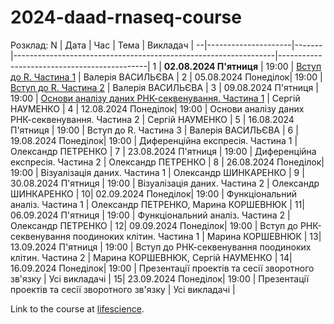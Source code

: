 # 2024-daad-rnaseq-course
Розклад:
N | Дата                | Час   | Тема                                                            | Викладач                                    |
--|---------------------|-------|-----------------------------------------------------------------|---------------------------------------------|
1 | **02.08.2024 П'ятниця** | 19:00 | [Вступ до R. Частина 1](https://docs.google.com/presentation/d/1eCFbaHw6Cx62iX0PvdETSP23vOZTlZUqxzY1efKsYgE/edit?usp=sharing)                                           | Валерія ВАСИЛЬЄВА                           |
2 | 05.08.2024 Понеділок| 19:00 | [Вступ до R. Частина 2](https://docs.google.com/presentation/d/1sPPSTa2-ZUFkfyT61NMjs6R2njAHx3yzPoGfzz575mw/edit?usp=sharing)                                           | Валерія ВАСИЛЬЄВА                           |
3 | 09.08.2024 П'ятниця | 19:00 | [Основи аналізу даних РНК-секвенування. Частина 1](https://docs.google.com/presentation/d/16HI66fpIQPlDhoqbL_BfyaU5vvmnQSnaUjc5bVbPFks/edit?usp=sharing)                | Сергій НАУМЕНКО                             |
4 | 12.08.2024 Понеділок| 19:00 | Основи аналізу даних РНК-секвенування. Частина 2                | Сергій НАУМЕНКО                             |
5 | 16.08.2024 П'ятниця | 19:00 | Вступ до R. Частина 3                                           | Валерія ВАСИЛЬЄВА                           |
6 | 19.08.2024 Понеділок| 19:00 | Диференційна експресія. Частина 1                               | Олександр ПЕТРЕНКО                          |
7 | 23.08.2024 П'ятниця | 19:00 | Диференційна експресія. Частина 2                               | Олександр ПЕТРЕНКО                          |
8 | 26.08.2024 Понеділок| 19:00 | Візуалізація даних. Частина 1                                   | Олександр ШИНКАРЕНКО                        |
9 | 30.08.2024 П'ятниця | 19:00 | Візуалізація даних. Частина 2                                   | Олександр ШИНКАРЕНКО                        |
10| 02.09.2024 Понеділок| 19:00 | Функціональний аналіз. Частина 1                                | Олександр ПЕТРЕНКО, Марина КОРШЕВНЮК        |
11| 06.09.2024 П'ятниця | 19:00 | Функціональний аналіз. Частина 2                                | Олександр ПЕТРЕНКО                          |
12| 09.09.2024 Понеділок| 19:00 | Вступ до РНК-секвенування поодиноких клітин. Частина 1          | Марина КОРШЕВНЮК                            |
13| 13.09.2024 П'ятниця | 19:00 | Вступ до РНК-секвенування поодиноких клітин. Частина 2          | Марина КОРШЕВНЮК, Сергій НАУМЕНКО           |
14| 16.09.2024 Понеділок| 19:00 | Презентації проектів та сесії зворотного зв'язку                | Усі викладачі                               |
15| 23.09.2024 Понеділок| 19:00 | Презентації проектів та сесії зворотного зв'язку                | Усі викладачі                               |

Link to the course at [lifescience](http://lifesciencescourse.org/rnk-sekvenuvannya-analiz-danykh-v-r).
